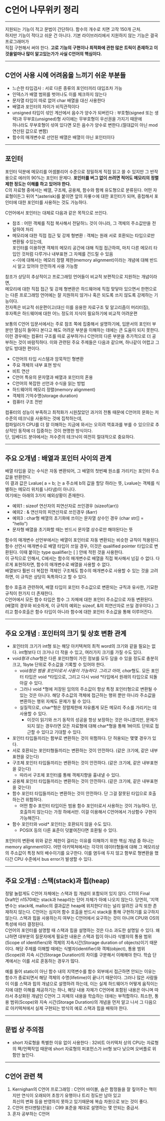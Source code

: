 # C언어 나무위키 정리
---
지원되는 기능이 적고 문법이 간단하다. 함수의 개수로 치면 고작 150개 근처.  
하지만 기능이 적다고 쉬운 건 아니다. 기본 라이브러리에서 지원하지 않는 기능은 결국 프로그래머가  
직접 구현해서 써야 한다. **고로 기능의 구현이나 최적화에 관한 많은 트릭이 존재하고 이것을얼마나 많이 알고있는가가 사실 C언어의 핵심이다.**  

---
C언어 사용 시에 어려움을 느끼기 쉬운 부분들
---
* 느슨한 타입검사 : 서로 다른 종류의 포인터끼리 대입조차 가능  
* 인덱스가 배열 범위를 벗어나도 이를 체크하지 않는다  
* 문자열 타입이 따로 없어 char 배열을 대신 사용한다  
* 배열과 포인터의 차이가 비직관적이다  
* unsigned 타입이 섞인 계산에서 음수가 양수가 되버린다 : 부호형(signed 또는 생략)과 무부호(unsigned)형 사이에는 무부호형이 우선권을 가지기 때문에  
                                                      하나라도 무부호형이 섞여 있다면 모든 음수가 양수로 변한다.(절대값이 아닌 mod 연산된 값으로 변함)  
* 함수의 매개변수로 선언된 배열은 배열이 아닌 포인터이다  

---
포인터
---
포인터 덕분에 메모리를 어셈블리어 수준으로 정밀하게 직접 읽고 쓸 수 있지만 그 반작용으로 에러의 90%는 포인터 문제다. **포인터를 버그 없이 쓰려면 적어도 메모리의 정렬 제한 정도는 이해를 하고 있어야 한다.**  
C의 자료형 중에서는 배열, 구조체, 공용체, 함수와 함께 유도형으로 분류된다. 어떤 자료형이든그 뒤어 *(asterisk)를 붙이면 앞의 자룧ㅇ에 대한 포인터가 되며, 중첩해서 포인터에 대한 포인터를 사용하는 것도 가능하다.

C언어에서 포인터는 대체로 다음과 같은 목적으로 쓰인다.
* 참조 : 어떤 객체를 직접 복사해서 전달하느 것이 아니라, 그 객체의 주소값만을 전달하여 처리  
* 메모리에 대한 직접 접근 및 강제 형변환 : 객체는 원래 서로 호환되는 타입으로만 변환될 수있는데,  
 포인터를 이용하면 객체의 메모리 공간에 대해 직접 접근하여, 마치 다른 메모리 타입인 것처럼 다루거나 내부표현 그 자체를 건드릴 수 있음  
 <-이에 대해서는 메모리 정렬 제한(memory alignment)이라는 개념에 대해 반드시 알고 있어야 안전하게 사용 가능함  
 
참조가 상당히 추상적이고 프로그래밍 언어들이 비교적 보편적으로 지원하는 개념이라면,  
메모리에 대한 직접 접근 및 강제 형변환은 하드웨어에 직접 맞닿아 있으면서 한편으로는 다른 프로그래밍 언어에는 잘 지원하지 않거나 혹은 되도록 쓰지 않도록 강제하는 기능이다.  
전자쪽은 비교적 쉬운편이고(대신 이를 응용한 자료구조 및 알고리즘이 머리터짐),  
후자쪽은 하드웨어에 대한 어느 정도의 지식이 필요하기에 비교적 어려운편  


보통의 C언어 입문서에서는 주로 참조 쪽에 집중해서 설명하기에, 입문서의 포인터 부분만 열심히 들여다 본다고 해도 어려운 부분을 이해하는 데에는 큰 도움이 되지 못한다.  
이런 경우에는 컴퓨터 구조를 따로 공부하거나 C언어의 다른 부분을 추가적으로 더 공부하는 것이 바람직하다. 이와 관련된 주요 주제들은 다음과 같으며, 하나같이 어렵고 그양도 방대한 편이다.  

* C언어의 타입 시스템과 암묵적인 형변환  
* 주요 객체의 내부 표현 방식  
* 비트 연산  
* C언어 특유의 문자열과 배열과 포인터의 혼용  
* C언어의 복잡한 선언과 수식을 읽는 방법  
* 하드웨어의 메모리 정렬(memory alignment)  
* 객체의 기억수명(storage duration)  
* 컴퓨터 구조 전반  
 
컴퓨터의 성능이 부족하고 최적화가 시원찮았던 과거의 전통 때문에 C언어의 문화는 저수준의 테크닉을 사용하는 것에 집착하는데,  
컴파일러가 CPU를 더 잘 이해하는 지금에 와서는 오히려 역효과를 부를 수 있으므로 추상적인 동작에 더 집중하는 것이 현명한 방식이다.  
단, 임베디드 분야에서는 저수준의 테크닉이 여전히 절대적으로 중요하다.


---
주요 오개념 : 배열과 포인터 사이의 관계
---
배열 타입을 갖는 수식은 자동 변환되어, 그 배열의 첫번째 원소를 가리키는 포인터 주소값을 반환한다.  
이 결과 값은 Lvalue( a = b; 는 a 주소에 b의 값을 할당 하라는 뜻, Lvalue는 객체를 식별하는 메모리 위치를 나타냄)이 아니다.  
여기에는 아래의 3가지 예외상황이 존재한다.  

* 예외1 : sizeof 연산자의 피연산자로 쓰인경우 (sizeof(arr))  
* 예외2 : & 연산자의 피연산자로 쓰인경우 (&arr)  
* 예외3 : char형 배열의 초기화에 쓰이는 문자열 상수인 경우 (char str[] = "hello")  
* 문자형 배열을 초기화할 때는 반드시 문자열 상수로만 해야된다는 뜻  
 

 
함수의 매개변수 선언부에서는 배열이 포인터로 자동 변환되는 비슷한 규칙이 적용된다.  
함수 선언시 매개변수로 배열 타입이 쓰일 경우, 이것은 qualified pointer 타입으로 변환된다. 이때 붙이는 type qualifier는 [ ] 안에 적힌 것을 사용한다.  
이 규칙으로 인해서, C에서는 함수의 매개변수로 배열을 직접 복사해서 넘길 수 없다. 다르게 표현하자면, 함수의 매개변수로 배열을 사용할 수 없다.  
배열보다 훨씬 더 복잡한 객체인 구조체도 함수의 매개변수로 사용할 수 있는 것을 고려하면, 이 규칙은 상당히 독특하다고 할 수 있다.  

함수 호출과 관련하여, 배열 타입이 포인터 주소값으로 변환되는 규칙과 유사한, 기묘한 규칙이 한가지 더 존재한다.  
C언어에서 모든 함수 타입은 함수 그 자체에 대한 포인터 주소값으로 자동 변환된다.
(배열의 경우와 비슷하게, 이 규칙의 예외는 sizeof, &의 피연산자로 쓰일 경우이다.) 그리고 함수호출은 함수 타입이 아니라 함수에 대한 포인터 주소값을 통해 이루어진다.  


---
주요 오개념 : 포인터의 크기 및 상호 변환 관계
---
* 포인터의 크기가 int형 또는 해당 아키텍쳐의 최적 word의 크기와 같을 필요는 없다. int형보다 더 크거나 더 작을 수 있고, 여러가지 크기를 가질 수도 있다.
* void*형과 char*형은 다른 포인터형이 가진 정보를 모두 담을 수 있을 정도로 충분히 크고, 1byte 단위로 주소값을 기록할 수 있어야 한다.
  * void*형은 범용 포인터로서 사용이 가능하다. 그리고 아마, char*형도. 모든 포인터 타입은 void *타입으로, 그리고 다시 void *타입에서 원래의 타입으로 되돌아갈 수 있다.
  * 그러나 void *형에 저장된 임의의 주소값이 항상 특정 포인터형으로 변환될 수 있는 것은 아니다. 해당 주소값의 객체에 접근하는 행위 뿐만 아니라 주소값을 변환하는 행위 자체도 문제가 될 수 있다.
  * 실질적으로, char*형은 정렬제한에 자유롭게 모든 메모리 주소를 가리키는 데 사용할 수 있다.
    * 이것이 읽기와 쓰기 동작의 성공을 항상 보장하는 것은 아니겠지만, 문제가 되지 않는 경우라면 모든 자료형에 대해 char*형을 통해 1바이트 단위로 접근할 수 있다고 기대할 수 있다.
* 포인터 타입들끼리는 함부로 변환하는 것이 위험하다. 단 허용되는 몇몇 경우가 있다.
* 서로 호환되는 포인터형들끼리는 변환하는 것이 안전하다. (같은 크기에, 같은 내부표현을 갖는다)
* 구조체 포인터 타입들끼리는 변환하는 것이 안전하다. (같은 크기에, 같은 내부표현을 갖는다)
  * 따라서 구조체 포인터를 통해 객체지향을 흉내낼 수 있다.
* 공용체 포인터 타입들끼리는 변환하는 것이 안전하다. (같은 크기에, 같은 내부표현을 갖는다)
* 함수 포인터 타입들끼리는 변환하는 것이 안전하다. 단 그걸 잘못된 타입으로 호출하는건 위험하다.
  * 어떤 함수 포인터 타입이든 범용 함수 포인터로서 사용하는 것이 가능하다. 단, 호출하지 않는다는 가정 하에서만. 이걸 이용해서 C언어에서 가상함수 구현이 가능해진다.
* 함수 포인터와 void* 포인터는 호환되지 않을 수도 있다.
  * POSIX 등의 다른 표준이 덧붙여진다면 호환될 수 있다.

포인터의 변환에 위와 같은 제한이 걸리는 이유를 이해하기 위한 핵심 개념 중 하나는 memory alignment이다. 어떤 아키텍쳐에서는 각각의 데이터형들에 대해 그 메모리상의 주소값이 특정 N의 배수이기를 요구한다. 이를 염두에 두지 않고 함부로 형변환을 했다간 CPU 수준에서 bus error가 발생할 수 있다.



---
주요 오개념 : 스택(stack)과 힙(heap)
---
정말 놀랍게도 C언어 자체에는 스택과 힙 개념이 포함되어 있지 않다. C11의 Final Draft인 n1570에는 stack과 heap라는 단어 자체가 아예 나오지 않는다. 당연히, '지역변수는 stack에, malloc의 결과값은 heap에 위치한다'라는 널리 알려진 규칙 또한 존재하지 않는다. C언어는 심지어 함수 호출을 반드시 stack을 통해 구현하기를 요구하지 않는다. 스택과 힙을 사용하는지 여부는 C언어에서 요구하는 것이 아니며 CPU와 OS의 특성에 따라 결정된다.  
C언어의 포인터를 설명할 때 스택과 힙을 설명하는 것은 다소 과도한 설명일 수 있다. 왜냐하면 대부분의 질문자에게 필요한 내용은 스택과 힙이 아니라 식별자의 통용 범위(Scope of identifiers)와 객체의 지속시간(Storage duration of objects)이기 때문이다. 해당 주제를 이해할 때에는 식별자(identifier)와 객체(object), 통용 범위(Scope)와 지속 시간(Storage Duration)의 차이를 구분해서 이해해야 한다. 학습 단계에서는 이를 서로 혼동하는 경우가 많다.  

예를 들어 static이 아닌 함수 내의 지역변수를 함수 외부에서 접근하면 안되는 이유는 함수가 종료되면서 해당 객체의 수명(lifetime)이 끝나기 때문이다. 그러나 많은 사람들이 이를 스택과 힙의 개념으로 설명하려 하는데, 이는 실제 하드웨어가 어떻게 움직이는지에 대한 이해를 제공하기는 하나, 해당 내용 자체가 C언어에 포함된 내용은 아니며 따라서 추상화된 개념인 C언어 그 자체의 내용을 학습하는 데에는 부적합하다. 최소한, 통용 범위(Scope)와 지속 시간(Storage Duration)의 개념을 먼저 알고 나서 그 다음으로 아키텍쳐에서 실제 구현되는 방식의 예로 스택과 힙을 배워야 한다.  

---
문법 상 주의점
---
* short 자료형을 특별한 이유 없이 사용한다 : 32비트 아키텍처 상의 CPU는 자료형의 팩/언팩작업 때문에 short 자료형의 퍼포먼스가 int형 보다 낮으며 오버플로 위함만 높인다.
 


---
C언어 관련 책
---
1. Kernighan의 C언어 프로그래밍 : C언어 바이블, 숨은 함정들을 잘 짚어주는 책이지만 연식이 오래되어 초창기 유행이나 트리 정도만 남아 있고  
                                최신의 변화 등을 반영하지 못하고 있기때문에 복습 차원으로 보는 것이 좋다.  
2. C언어 펀더멘탈(전웅) : C99 표준을 제대로 설명하는 몇 안되는 중급서.  
3. 혼자 공부하는 C언어  
